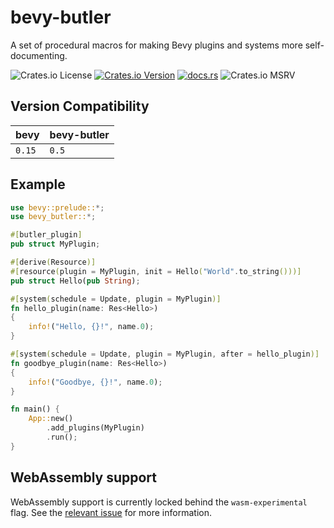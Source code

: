 # bevy-butler

A set of procedural macros for making Bevy plugins and systems more self-documenting.

![Crates.io License](https://img.shields.io/crates/l/bevy-butler)
[![Crates.io Version](https://img.shields.io/crates/v/bevy-butler)](https://crates.io/crates/bevy-butler)
[![docs.rs](https://img.shields.io/docsrs/bevy-butler)](https://docs.rs/bevy-butler/latest/bevy_butler/)
![Crates.io MSRV](https://img.shields.io/crates/msrv/bevy-butler)


## Version Compatibility
| bevy | bevy-butler |
|------|-------------|
|`0.15`|   `0.5`     |

## Example
```rust
use bevy::prelude::*;
use bevy_butler::*;

#[butler_plugin]
pub struct MyPlugin;

#[derive(Resource)]
#[resource(plugin = MyPlugin, init = Hello("World".to_string()))]
pub struct Hello(pub String);

#[system(schedule = Update, plugin = MyPlugin)]
fn hello_plugin(name: Res<Hello>)
{
    info!("Hello, {}!", name.0);
}

#[system(schedule = Update, plugin = MyPlugin, after = hello_plugin)]
fn goodbye_plugin(name: Res<Hello>)
{
    info!("Goodbye, {}!", name.0);
}

fn main() {
    App::new()
        .add_plugins(MyPlugin)
        .run();
}
```

## WebAssembly support
WebAssembly support is currently locked behind the `wasm-experimental` flag. See the [relevant issue](https://github.com/TGRCdev/bevy-butler/issues/3#issuecomment-2601076962) for more information.